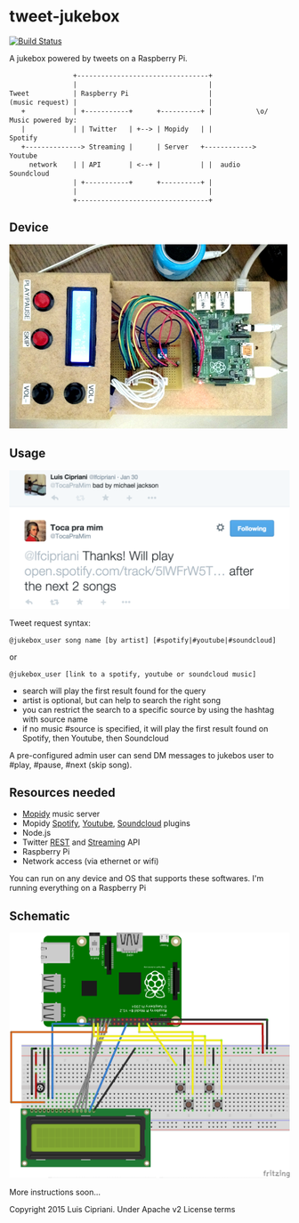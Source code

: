 tweet-jukebox
=============

[![Build Status](https://travis-ci.org/lfcipriani/tweet-jukebox.svg?branch=master)](https://travis-ci.org/lfcipriani/tweet-jukebox)

A jukebox powered by tweets on a Raspberry Pi.

                    +---------------------------------+
                    |                                 |
    Tweet           | Raspberry Pi                    |
    (music request) |                                 |
       +            | +-----------+      +----------+ |           \o/ Music powered by:
       |            | | Twitter   | +--> | Mopidy   | |             Spotify
       +--------------> Streaming |      | Server   +------------>  Youtube
         network    | | API       | <--+ |          | |  audio      Soundcloud
                    | +-----------+      +----------+ |
                    |                                 |
                    +---------------------------------+

## Device

![Tweet jukebox picture](docs/tweetjukebox.png)

## Usage

![tweet request](docs/tweet.png)

Tweet request syntax:

    @jukebox_user song name [by artist] [#spotify|#youtube|#soundcloud]

or

    @jukebox_user [link to a spotify, youtube or soundcloud music]

* search will play the first result found for the query
* artist is optional, but can help to search the right song
* you can restrict the search to a specific source by using the hashtag with source name
* if no music #source is specified, it will play the first result found on Spotify, then Youtube, then Soundcloud

A pre-configured admin user can send DM messages to jukebos user to #play, #pause, #next (skip song).

## Resources needed

* [Mopidy](https://www.mopidy.com/) music server 
* Mopidy [Spotify](https://github.com/mopidy/mopidy-spotify), [Youtube](https://github.com/dz0ny/mopidy-youtube), [Soundcloud](https://github.com/mopidy/mopidy-soundcloud) plugins
* Node.js
* Twitter [REST](https://dev.twitter.com/rest/public) and [Streaming](https://dev.twitter.com/streaming/overview) API
* Raspberry Pi
* Network access (via ethernet or wifi)

You can run on any device and OS that supports these softwares. I'm running everything on a Raspberry Pi

## Schematic

![Schematic](docs/schematic.png)

More instructions soon...

Copyright 2015 Luis Cipriani. Under Apache v2 License terms

